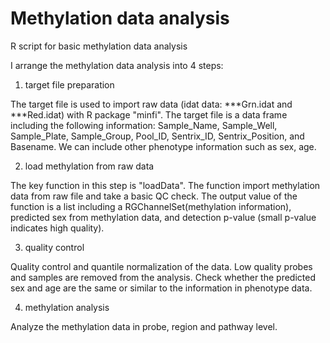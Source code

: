# Methylation data analysis
R script for basic methylation data analysis

I arrange the methylation data analysis into 4 steps:

1. target file preparation

The target file is used to import raw data (idat data: ***Grn.idat and ***Red.idat) with R package "minfi".
The target file is a data frame including the following information:
Sample_Name, Sample_Well, Sample_Plate, Sample_Group, Pool_ID, Sentrix_ID, Sentrix_Position, and Basename. 
We can include other phenotype information such as sex, age.

2. load methylation from raw data

The key function in this step is "loadData". The function import methylation data from raw file and take a basic QC check. 
The output value of the function is a list including a RGChannelSet(methylation information), predicted sex from methylation data, and detection p-value (small p-value indicates high quality).

3. quality control

Quality control and quantile normalization of the data. Low quality probes and samples are removed from the analysis. 
Check whether the predicted sex and age are the same or similar to the information in phenotype data. 

4. methylation analysis

Analyze the methylation data in probe, region and pathway level. 

